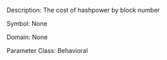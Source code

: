 Description: The cost of hashpower by block number

Symbol: None

Domain: None

Parameter Class: Behavioral

